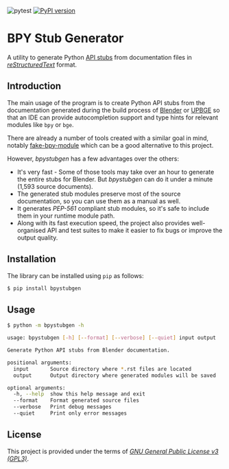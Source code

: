 ![pytest](https://github.com/mysticfall/bpystubgen/workflows/pytest/badge.svg)
[![PyPI version](https://badge.fury.io/py/bpystubgen.svg)](https://badge.fury.io/py/bpystubgen)

BPY Stub Generator
==================

A utility to generate Python [API stubs](https://www.python.org/dev/peps/pep-0561/) from 
documentation files in [_reStructuredText_](https://docutils.sourceforge.io/rst.html) format.  

## Introduction ##

The main usage of the program is to create Python API stubs from the documentation generated 
during the build process of [Blender](https://www.blender.org) or [UPBGE](https://upbge.org) 
so that an IDE can provide autocompletion support and type hints for relevant modules like 
`bpy` or `bge`.

There are already a number of tools created with a similar goal in mind, notably 
[fake-bpy-module](https://github.com/nutti/fake-bpy-module) which can be a good alternative 
to this project.

However, _bpystubgen_ has a few advantages over the others:

 * It's very fast - Some of those tools may take over an hour to generate the entire stubs 
   for Blender. But _bpystubgen_ can do it under a minute (1,593 source documents).
 * The generated stub modules preserve most of the source documentation, so you can use them 
   as a manual as well.
 * It generates _PEP-561_ compliant stub modules, so it's safe to include them in your runtime 
   module path.
 * Along with its fast execution speed, the project also provides well-organised API and test 
   suites to make it easier to fix bugs or improve the output quality. 

## Installation ##

The library can be installed using `pip` as follows:
```bash
$ pip install bpystubgen
```

## Usage ##

```bash
$ python -m bpystubgen -h

usage: bpystubgen [-h] [--format] [--verbose] [--quiet] input output

Generate Python API stubs from Blender documentation.

positional arguments:
  input       Source directory where *.rst files are located
  output      Output directory where generated modules will be saved

optional arguments:
  -h, --help  show this help message and exit
  --format    Format generated source files
  --verbose   Print debug messages
  --quiet     Print only error messages
```

## License ##

This project is provided under the terms of _[GNU General Public License v3 (GPL3)](LICENSE)_.
